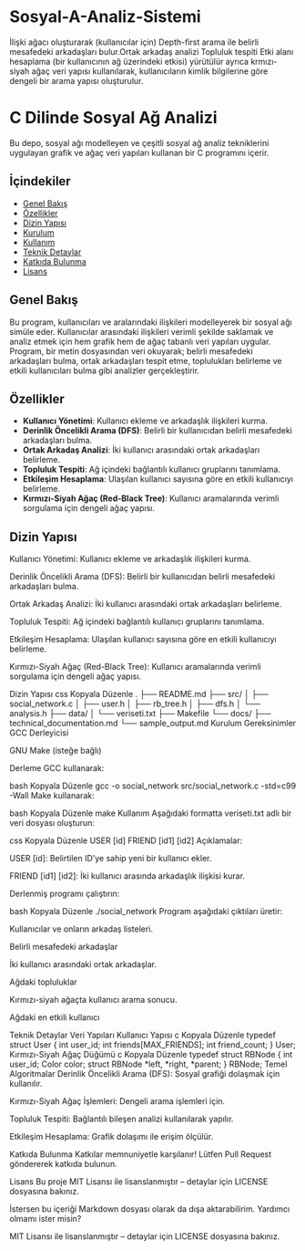 # Sosyal-A-Analiz-Sistemi
İlişki ağacı oluşturarak (kullanıcılar için) Depth-first arama ile belirli mesafedeki arkadaşları bulur.Ortak arkadaş analizi Topluluk tespiti Etki alanı hesaplama (bir kullanıcının ağ üzerindeki etkisi)  yürütülür ayrıca krmızı-siyah ağaç veri yapısı kullanılarak, kullanıcıların kimlik bilgilerine göre dengeli bir arama yapısı oluşturulur.

# C Dilinde Sosyal Ağ Analizi

Bu depo, sosyal ağı modelleyen ve çeşitli sosyal ağ analiz tekniklerini uygulayan grafik ve ağaç veri yapıları kullanan bir C programını içerir.

## İçindekiler
- [Genel Bakış](#genel-bakış)
- [Özellikler](#özellikler)
- [Dizin Yapısı](#dizin-yapısı)
- [Kurulum](#kurulum)
- [Kullanım](#kullanım)
- [Teknik Detaylar](#teknik-detaylar)
- [Katkıda Bulunma](#katkıda-bulunma)
- [Lisans](#lisans)

## Genel Bakış

Bu program, kullanıcıları ve aralarındaki ilişkileri modelleyerek bir sosyal ağı simüle eder. Kullanıcılar arasındaki ilişkileri verimli şekilde saklamak ve analiz etmek için hem grafik hem de ağaç tabanlı veri yapıları uygular. Program, bir metin dosyasından veri okuyarak; belirli mesafedeki arkadaşları bulma, ortak arkadaşları tespit etme, toplulukları belirleme ve etkili kullanıcıları bulma gibi analizler gerçekleştirir.

## Özellikler

- **Kullanıcı Yönetimi**: Kullanıcı ekleme ve arkadaşlık ilişkileri kurma.  
- **Derinlik Öncelikli Arama (DFS)**: Belirli bir kullanıcıdan belirli mesafedeki arkadaşları bulma.  
- **Ortak Arkadaş Analizi**: İki kullanıcı arasındaki ortak arkadaşları belirleme. 
- **Topluluk Tespiti**: Ağ içindeki bağlantılı kullanıcı gruplarını tanımlama.  
- **Etkileşim Hesaplama**: Ulaşılan kullanıcı sayısına göre en etkili kullanıcıyı belirleme.  
- **Kırmızı-Siyah Ağaç (Red-Black Tree)**: Kullanıcı aramalarında verimli sorgulama için dengeli ağaç yapısı. 

## Dizin Yapısı

Kullanıcı Yönetimi: Kullanıcı ekleme ve arkadaşlık ilişkileri kurma.

Derinlik Öncelikli Arama (DFS): Belirli bir kullanıcıdan belirli mesafedeki arkadaşları bulma.

Ortak Arkadaş Analizi: İki kullanıcı arasındaki ortak arkadaşları belirleme.

Topluluk Tespiti: Ağ içindeki bağlantılı kullanıcı gruplarını tanımlama.

Etkileşim Hesaplama: Ulaşılan kullanıcı sayısına göre en etkili kullanıcıyı belirleme.

Kırmızı-Siyah Ağaç (Red-Black Tree): Kullanıcı aramalarında verimli sorgulama için dengeli ağaç yapısı.

Dizin Yapısı
css
Kopyala
Düzenle
.
├── README.md
├── src/
│   ├── social_network.c
│   ├── user.h
│   ├── rb_tree.h
│   ├── dfs.h
│   └── analysis.h
├── data/
│   └── veriseti.txt
├── Makefile
└── docs/
    ├── technical_documentation.md
    └── sample_output.md
Kurulum
Gereksinimler
GCC Derleyicisi

GNU Make (isteğe bağlı)

Derleme
GCC kullanarak:

bash
Kopyala
Düzenle
gcc -o social_network src/social_network.c -std=c99 -Wall
Make kullanarak:

bash
Kopyala
Düzenle
make
Kullanım
Aşağıdaki formatta veriseti.txt adlı bir veri dosyası oluşturun:

css
Kopyala
Düzenle
USER [id]
FRIEND [id1] [id2]
Açıklamalar:

USER [id]: Belirtilen ID’ye sahip yeni bir kullanıcı ekler.

FRIEND [id1] [id2]: İki kullanıcı arasında arkadaşlık ilişkisi kurar.

Derlenmiş programı çalıştırın:

bash
Kopyala
Düzenle
./social_network
Program aşağıdaki çıktıları üretir:

Kullanıcılar ve onların arkadaş listeleri.

Belirli mesafedeki arkadaşlar

İki kullanıcı arasındaki ortak arkadaşlar.

Ağdaki topluluklar

Kırmızı-siyah ağaçta kullanıcı arama sonucu.

Ağdaki en etkili kullanıcı

Teknik Detaylar
Veri Yapıları
Kullanıcı Yapısı
c
Kopyala
Düzenle
typedef struct User {
    int user_id;
    int friends[MAX_FRIENDS];
    int friend_count;
} User;
Kırmızı-Siyah Ağaç Düğümü
c
Kopyala
Düzenle
typedef struct RBNode {
    int user_id;
    Color color;
    struct RBNode *left, *right, *parent;
} RBNode;
Temel Algoritmalar
Derinlik Öncelikli Arama (DFS): Sosyal grafiği dolaşmak için kullanılır.

Kırmızı-Siyah Ağaç İşlemleri: Dengeli arama işlemleri için.

Topluluk Tespiti: Bağlantılı bileşen analizi kullanılarak yapılır.

Etkileşim Hesaplama: Grafik dolaşımı ile erişim ölçülür.

Katkıda Bulunma
Katkılar memnuniyetle karşılanır! Lütfen Pull Request göndererek katkıda bulunun.

Lisans
Bu proje MIT Lisansı ile lisanslanmıştır – detaylar için LICENSE dosyasına bakınız.

İstersen bu içeriği Markdown dosyası olarak da dışa aktarabilirim. Yardımcı olmamı ister misin?






 MIT Lisansı ile lisanslanmıştır – detaylar için LICENSE dosyasına bakınız.

